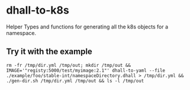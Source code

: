 # dhall-to-k8s

Helper Types and functions for generating all the k8s objects for a namespace.

## Try it with the example

`rm -fr /tmp/dir.yml /tmp/out; mkdir /tmp/out && IMAGE='"registy:5000/test/myimage:2.1"' dhall-to-yaml --file ./example/foo/stable-int/namespaceDirectory.dhall > /tmp/dir.yml && ./gen-dir.sh /tmp/dir.yml /tmp/out && ls -l /tmp/out`